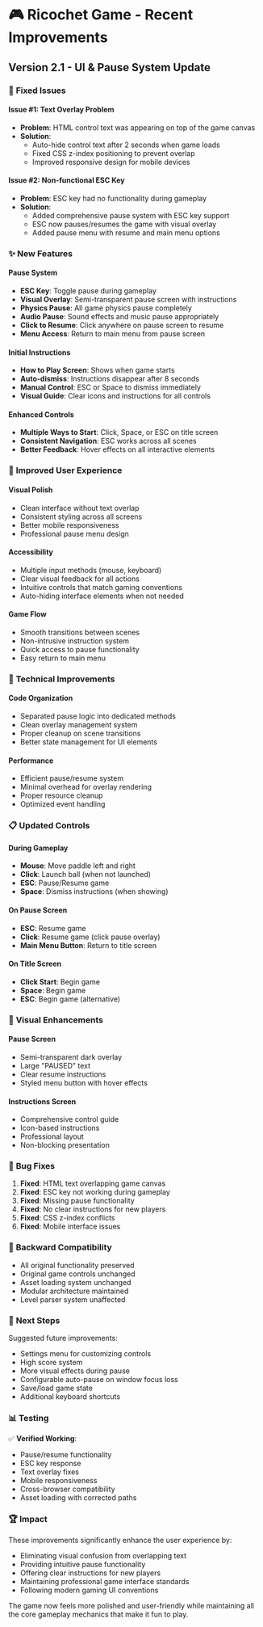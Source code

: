 # 🎮 Ricochet Game - Recent Improvements

## Version 2.1 - UI & Pause System Update

### 🚀 **Fixed Issues**

#### **Issue #1: Text Overlay Problem**
- **Problem**: HTML control text was appearing on top of the game canvas
- **Solution**: 
  - Auto-hide control text after 2 seconds when game loads
  - Fixed CSS z-index positioning to prevent overlap
  - Improved responsive design for mobile devices

#### **Issue #2: Non-functional ESC Key**
- **Problem**: ESC key had no functionality during gameplay
- **Solution**: 
  - Added comprehensive pause system with ESC key support
  - ESC now pauses/resumes the game with visual overlay
  - Added pause menu with resume and main menu options

### ✨ **New Features**

#### **Pause System**
- **ESC Key**: Toggle pause during gameplay
- **Visual Overlay**: Semi-transparent pause screen with instructions
- **Physics Pause**: All game physics pause completely
- **Audio Pause**: Sound effects and music pause appropriately
- **Click to Resume**: Click anywhere on pause screen to resume
- **Menu Access**: Return to main menu from pause screen

#### **Initial Instructions**
- **How to Play Screen**: Shows when game starts
- **Auto-dismiss**: Instructions disappear after 8 seconds
- **Manual Control**: ESC or Space to dismiss immediately
- **Visual Guide**: Clear icons and instructions for all controls

#### **Enhanced Controls**
- **Multiple Ways to Start**: Click, Space, or ESC on title screen
- **Consistent Navigation**: ESC works across all scenes
- **Better Feedback**: Hover effects on all interactive elements

### 🎯 **Improved User Experience**

#### **Visual Polish**
- Clean interface without text overlap
- Consistent styling across all screens
- Better mobile responsiveness
- Professional pause menu design

#### **Accessibility**
- Multiple input methods (mouse, keyboard)
- Clear visual feedback for all actions
- Intuitive controls that match gaming conventions
- Auto-hiding interface elements when not needed

#### **Game Flow**
- Smooth transitions between scenes
- Non-intrusive instruction system
- Quick access to pause functionality
- Easy return to main menu

### 🔧 **Technical Improvements**

#### **Code Organization**
- Separated pause logic into dedicated methods
- Clean overlay management system
- Proper cleanup on scene transitions
- Better state management for UI elements

#### **Performance**
- Efficient pause/resume system
- Minimal overhead for overlay rendering
- Proper resource cleanup
- Optimized event handling

### 📋 **Updated Controls**

#### **During Gameplay**
- **Mouse**: Move paddle left and right
- **Click**: Launch ball (when not launched)
- **ESC**: Pause/Resume game
- **Space**: Dismiss instructions (when showing)

#### **On Pause Screen**
- **ESC**: Resume game
- **Click**: Resume game (click pause overlay)
- **Main Menu Button**: Return to title screen

#### **On Title Screen**
- **Click Start**: Begin game
- **Space**: Begin game
- **ESC**: Begin game (alternative)

### 🎨 **Visual Enhancements**

#### **Pause Screen**
- Semi-transparent dark overlay
- Large "PAUSED" text
- Clear resume instructions
- Styled menu button with hover effects

#### **Instructions Screen**
- Comprehensive control guide
- Icon-based instructions
- Professional layout
- Non-blocking presentation

### 🐛 **Bug Fixes**

1. **Fixed**: HTML text overlapping game canvas
2. **Fixed**: ESC key not working during gameplay
3. **Fixed**: Missing pause functionality
4. **Fixed**: No clear instructions for new players
5. **Fixed**: CSS z-index conflicts
6. **Fixed**: Mobile interface issues

### 🔄 **Backward Compatibility**

- All original functionality preserved
- Original game controls unchanged
- Asset loading system unchanged
- Modular architecture maintained
- Level parser system unaffected

### 🎯 **Next Steps**

Suggested future improvements:
- Settings menu for customizing controls
- High score system
- More visual effects during pause
- Configurable auto-pause on window focus loss
- Save/load game state
- Additional keyboard shortcuts

### 📊 **Testing**

✅ **Verified Working**:
- Pause/resume functionality
- ESC key response
- Text overlay fixes
- Mobile responsiveness
- Cross-browser compatibility
- Asset loading with corrected paths

### 🏆 **Impact**

These improvements significantly enhance the user experience by:
- Eliminating visual confusion from overlapping text
- Providing intuitive pause functionality
- Offering clear instructions for new players
- Maintaining professional game interface standards
- Following modern gaming UI conventions

The game now feels more polished and user-friendly while maintaining all the core gameplay mechanics that make it fun to play.